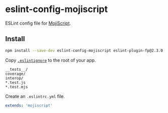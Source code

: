 # eslint-config-mojiscript

ESLint config file for [MojiScript](https://github.com/joelnet/MojiScript).

## Install

```bash
npm install --save-dev eslint-config-mojiscript eslint-plugin-fp@2.3.0 eslint-plugin-prefer-arrow@1.1.3
```

Copy [`.eslintignore`](.eslintignore) to the root of your app.

```
__tests__/
coverage/
interop/
*.test.js
*.test.mjs
```

Create an `.eslintrc.yml` file.

```yaml
extends: 'mojiscript'
```
